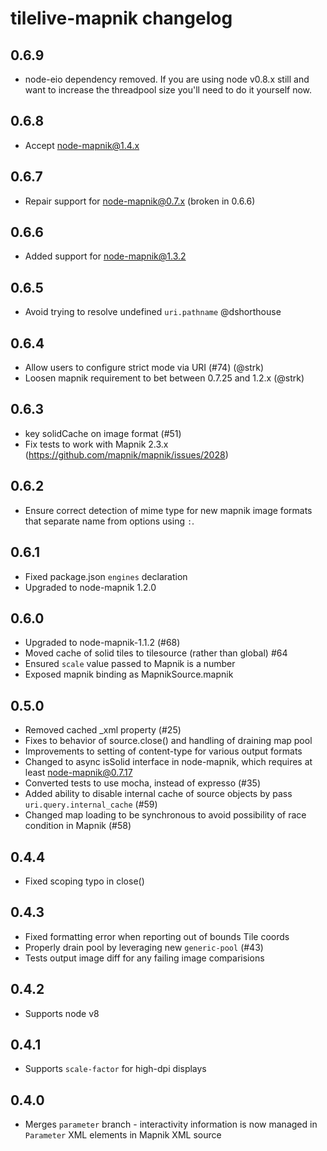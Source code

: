 # tilelive-mapnik changelog

## 0.6.9

* node-eio dependency removed. If you are using node v0.8.x still and want to increase the threadpool size you'll need to do it yourself now.

## 0.6.8

* Accept node-mapnik@1.4.x

## 0.6.7

* Repair support for node-mapnik@0.7.x (broken in 0.6.6)

## 0.6.6

* Added support for node-mapnik@1.3.2

## 0.6.5

* Avoid trying to resolve undefined `uri.pathname` @dshorthouse

## 0.6.4

* Allow users to configure strict mode via URI (#74) (@strk)
* Loosen mapnik requirement to bet between 0.7.25 and 1.2.x (@strk)

## 0.6.3

* key solidCache on image format (#51)
* Fix tests to work with Mapnik 2.3.x (https://github.com/mapnik/mapnik/issues/2028)

## 0.6.2

* Ensure correct detection of mime type for new mapnik image formats that separate name from options using `:`.

## 0.6.1

* Fixed package.json `engines` declaration
* Upgraded to node-mapnik 1.2.0

## 0.6.0

* Upgraded to node-mapnik-1.1.2 (#68)
* Moved cache of solid tiles to tilesource (rather than global) #64
* Ensured `scale` value passed to Mapnik is a number
* Exposed mapnik binding as MapnikSource.mapnik

## 0.5.0

* Removed cached _xml property (#25)
* Fixes to behavior of source.close() and handling of draining map pool
* Improvements to setting of content-type for various output formats
* Changed to async isSolid interface in node-mapnik, which requires at least node-mapnik@0.7.17
* Converted tests to use mocha, instead of expresso (#35)
* Added ability to disable internal cache of source objects by pass `uri.query.internal_cache` (#59)
* Changed map loading to be synchronous to avoid possibility of race condition in Mapnik (#58)

## 0.4.4

* Fixed scoping typo in close()

## 0.4.3

* Fixed formatting error when reporting out of bounds Tile coords
* Properly drain pool by leveraging new `generic-pool` (#43)
* Tests output image diff for any failing image comparisions

## 0.4.2

* Supports node v8

## 0.4.1

* Supports `scale-factor` for high-dpi displays

## 0.4.0

* Merges `parameter` branch - interactivity information is now
  managed in `Parameter` XML elements in Mapnik XML source
